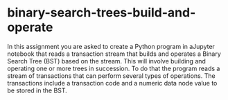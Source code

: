 # binary-search-trees-build-and-operate
In this assignment you are asked to create a Python program in aJupyter notebook that reads a transaction stream that builds and operates a Binary Search Tree (BST) based on the stream.  This will involve building and operating one or more trees in succession.  To do that the program reads a stream of transactions that can perform several types of operations. The transactions include a transaction code and a numeric data node value to be stored in the BST.
